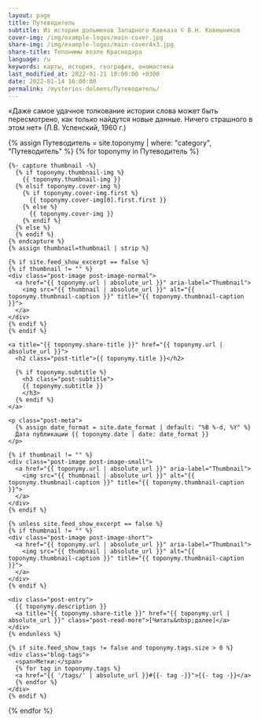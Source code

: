 ```yaml
---
layout: page
title: Путеводитель
subtitle: Из истории дольменов Западного Кавказа © В.Н. Ковешников
cover-img: /img/example-logos/main-cover.jpg
share-img: /img/example-logos/main-cover4x3.jpg
share-title: Топонимы возле Краснодара
language: ru
keywords: карты, история, география, ономастика
last_modified_at: 2022-01-21 10:00:00 +0300
date: 2022-01-14 16:00:00
permalink: /mysteries-dolmens/Путеводитель/
---
```

«Даже самое удачное толкование истории слова может быть пересмотрено, как только найдутся новые данные. Ничего страшного в этом нет» (Л.В. Успенский, 1960 г.)

<div class="posts-list">
  {% assign Путеводитель = site.toponymy | where: "category", "Путеводитель" %}
  {% for toponymy in Путеводитель %}
  <article class="post-preview">

    {%- capture thumbnail -%}
      {% if toponymy.thumbnail-img %}
        {{ toponymy.thumbnail-img }}
      {% elsif toponymy.cover-img %}
        {% if toponymy.cover-img.first %}
          {{ toponymy.cover-img[0].first.first }}
        {% else %}
          {{ toponymy.cover-img }}
        {% endif %}
      {% else %}
      {% endif %}
    {% endcapture %}
    {% assign thumbnail=thumbnail | strip %}

    {% if site.feed_show_excerpt == false %}
    {% if thumbnail != "" %}
    <div class="post-image post-image-normal">
      <a href="{{ toponymy.url | absolute_url }}" aria-label="Thumbnail">
        <img src="{{ thumbnail | absolute_url }}" alt="{{ toponymy.thumbnail-caption }}" title="{{ toponymy.thumbnail-caption }}">
      </a>
    </div>
    {% endif %}
    {% endif %}

    <a title="{{ toponymy.share-title }}" href="{{ toponymy.url | absolute_url }}">
      <h2 class="post-title">{{ toponymy.title }}</h2>

      {% if toponymy.subtitle %}
        <h3 class="post-subtitle">
        {{ toponymy.subtitle }}
        </h3>
      {% endif %}
    </a>

    <p class="post-meta">
      {% assign date_format = site.date_format | default: "%B %-d, %Y" %}
      Дата публикации {{ toponymy.date | date: date_format }}
    </p>

    {% if thumbnail != "" %}
    <div class="post-image post-image-small">
      <a href="{{ toponymy.url | absolute_url }}" aria-label="Thumbnail">
        <img src="{{ thumbnail | absolute_url }}" alt="{{ toponymy.thumbnail-caption }}" title="{{ toponymy.thumbnail-caption }}">
      </a>
    </div>
    {% endif %}

    {% unless site.feed_show_excerpt == false %}
    {% if thumbnail != "" %}
    <div class="post-image post-image-short">
      <a href="{{ toponymy.url | absolute_url }}" aria-label="Thumbnail">
        <img src="{{ thumbnail | absolute_url }}" alt="{{ toponymy.thumbnail-caption }}" title="{{ toponymy.thumbnail-caption }}">
      </a>
    </div>
    {% endif %}

    <div class="post-entry">
      {{ toponymy.description }}
      <a title="{{ toponymy.share-title }}" href="{{ toponymy.url | absolute_url }}" class="post-read-more">[Читать&nbsp;далее]</a>
    </div>
    {% endunless %}

    {% if site.feed_show_tags != false and toponymy.tags.size > 0 %}
    <div class="blog-tags">
      <span>Метки:</span>
      {% for tag in toponymy.tags %}
      <a href="{{ '/tags/' | absolute_url }}#{{- tag -}}">{{- tag -}}</a>
      {% endfor %}
    </div>
    {% endif %}

   </article>
  {% endfor %}
</div>
